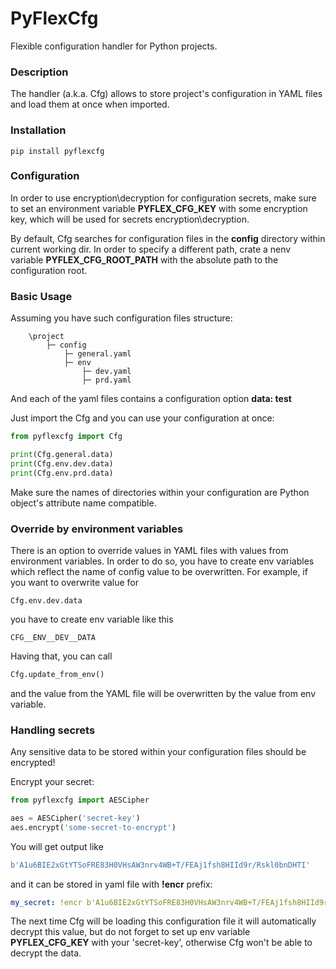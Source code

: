 # PyFlexCfg

Flexible configuration handler for Python projects.

### Description

The handler (a.k.a. Cfg) allows to store project's configuration in YAML files and load them at once when imported.

### Installation

```shell
pip install pyflexcfg
```

### Configuration

In order to use encryption\decryption for configuration secrets, make sure to
set an environment variable **PYFLEX_CFG_KEY** with some encryption key, which will be
used for secrets encryption\decryption.

By default, Cfg searches for configuration files in the **config** directory
within current working dir. In order to specify a different path, crate a nenv variable
**PYFLEX_CFG_ROOT_PATH** with the absolute path to the configuration root.

### Basic Usage

Assuming you have such configuration files structure:
```
    \project
        ├─ config
            ├─ general.yaml
            ├─ env
                ├─ dev.yaml
                ├─ prd.yaml
   ```
And each of the yaml files contains a configuration option **data: test**

Just import the Cfg and you can use your configuration at once:

```python
from pyflexcfg import Cfg

print(Cfg.general.data)
print(Cfg.env.dev.data)
print(Cfg.env.prd.data)
```

Make sure the names of directories within your configuration are Python object's attribute name compatible.


### Override by environment variables

There is an option to override values in YAML files with values from environment variables.
In order to do so, you have to create env variables which reflect the name of config value to be overwritten.
For example, if you want to overwrite value for
```
Cfg.env.dev.data
```
you have to create env variable like this
```
CFG__ENV__DEV__DATA
```
Having that, you can call 
```python
Cfg.update_from_env()
``` 
and the value from the YAML file will be overwritten by the value from env variable.


### Handling secrets

Any sensitive data to be stored within your configuration files should be encrypted!

Encrypt your secret:
```python
from pyflexcfg import AESCipher

aes = AESCipher('secret-key')
aes.encrypt('some-secret-to-encrypt')
```
You will get output like

```python
b'A1u6BIE2xGtYTSoFRE83H0VHsAW3nrv4WB+T/FEAj1fsh8HIId9r/Rskl0bnDHTI'
```
and it can be stored in yaml file with **!encr** prefix:

```yaml
my_secret: !encr b'A1u6BIE2xGtYTSoFRE83H0VHsAW3nrv4WB+T/FEAj1fsh8HIId9r/Rskl0bnDHTI'
```

The next time Cfg will be loading this configuration file it will automatically decrypt
this value, but do not forget to set up env variable **PYFLEX_CFG_KEY** with your 'secret-key',
otherwise Cfg won't be able to decrypt the data.